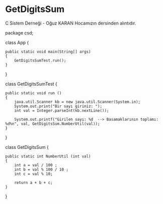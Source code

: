 # GetDigitsSum
C Sistem Derneği - Oğuz KARAN Hocamızın dersinden alıntıdır.


package csd;

class App {

	public static void main(String[] args) 
	{
		GetDigitsSumTest.run();
	}
}

class GetDigitsSumTest {
	
	public static void run ()
	{
		java.util.Scanner kb = new java.util.Scanner(System.in);
		System.out.print("Bir sayı giriniz: ");
		int val = Integer.parseInt(kb.nextLine());
		
		System.out.printf("Girilen sayı: %d  --> Basamaklarının toplamı: %d%n", val, GetDigitsSum.NumberUtil(val));		
	}
}


class GetDigitsSum {
	
	public static int NumberUtil (int val)
	{	
		int a = val / 100 ;
		int b = val % 100 / 10 ;
		int c = val % 10;
		
		return a + b + c;	
	}
}
